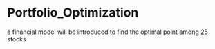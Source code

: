# Portfolio_Optimization
a financial model will be introduced to find the optimal point among 25 stocks

